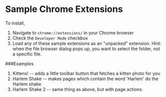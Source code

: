 Sample Chrome Extensions
===========================

To install,
1. Navigate to `chrome://extensions/` in your Chrome browser
2. Check the `Developer Mode` checkbox
3. Load any of these sample extensions as an "unpacked" extension. Hint: when the file browser dialog
pops up, you want to select the folder, not a specific file.

###Examples
1. Kittens! -- adds a little toolbar button that fetches a kitten photo for you
2. Harlem Shake -- makes pages which contain the word 'Harlem' do the Harlem shake
3. Harlem Shake 2 -- same thing as above, but with page actions.
